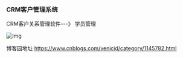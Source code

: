 
### CRM客户管理系统
CRM客户关系管理软件---》 学员管理

![img](https://images2018.cnblogs.com/blog/1196120/201809/1196120-20180901221614584-1955584668.png)


博客园地址 https://www.cnblogs.com/venicid/category/1145782.html



